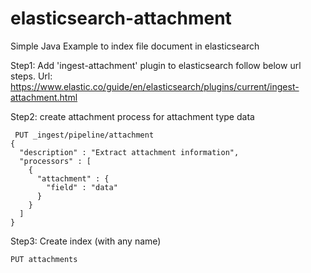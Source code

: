 # elasticsearch-attachment
Simple Java Example to index  file document in elasticsearch


Step1: Add 'ingest-attachment' plugin to elasticsearch follow below url steps.
	Url: https://www.elastic.co/guide/en/elasticsearch/plugins/current/ingest-attachment.html

Step2: create attachment process for attachment type data 
 
	 PUT _ingest/pipeline/attachment
	{
	  "description" : "Extract attachment information",
	  "processors" : [
		{
		  "attachment" : {
			"field" : "data"
		  }
		}
	  ]
	}
 
Step3: Create index (with any name)
 
	PUT attachments
